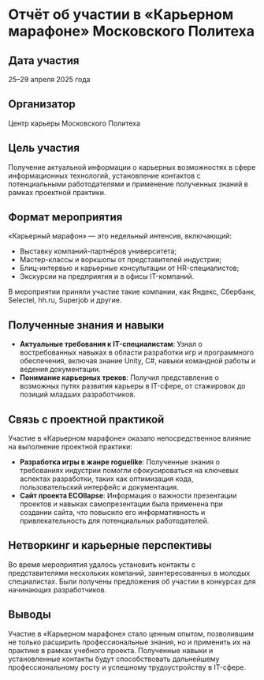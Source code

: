 # Отчёт об участии в «Карьерном марафоне» Московского Политеха

## Дата участия

25–29 апреля 2025 года

## Организатор

Центр карьеры Московского Политеха

## Цель участия

Получение актуальной информации о карьерных возможностях в сфере информационных технологий, установление контактов с потенциальными работодателями и применение полученных знаний в рамках проектной практики.

## Формат мероприятия

«Карьерный марафон» — это недельный интенсив, включающий:

* Выставку компаний-партнёров университета;
* Мастер-классы и воркшопы от представителей индустрии;
* Блиц-интервью и карьерные консультации от HR-специалистов;
* Экскурсии на предприятия и в офисы IT-компаний.

В мероприятии приняли участие такие компании, как Яндекс, Сбербанк, Selectel, hh.ru, Superjob и другие. 

## Полученные знания и навыки

* **Актуальные требования к IT-специалистам**: Узнал о востребованных навыках в области разработки игр и программного обеспечения, включая знание Unity, C#, навыки командной работы и ведения документации.
* **Понимание карьерных треков**: Получил представление о возможных путях развития карьеры в IT-сфере, от стажировок до позиций младших разработчиков.

## Связь с проектной практикой

Участие в «Карьерном марафоне» оказало непосредственное влияние на выполнение проектной практики:

* **Разработка игры в жанре roguelike**: Полученные знания о требованиях индустрии помогли сфокусироваться на ключевых аспектах разработки, таких как оптимизация кода, пользовательский интерфейс и документация.
* **Сайт проекта ECOllapse**: Информация о важности презентации проектов и навыках самопрезентации была применена при создании сайта, что повысило его информативность и привлекательность для потенциальных работодателей.

## Нетворкинг и карьерные перспективы

Во время мероприятия удалось установить контакты с представителями нескольких компаний, заинтересованных в молодых специалистах. Были получены предложения об участии в конкурсах для начинающих разработчиков.

## Выводы

Участие в «Карьерном марафоне» стало ценным опытом, позволившим не только расширить профессиональные знания, но и применить их на практике в рамках учебного проекта. Полученные навыки и установленные контакты будут способствовать дальнейшему профессиональному росту и успешному трудоустройству в IT-сфере.
